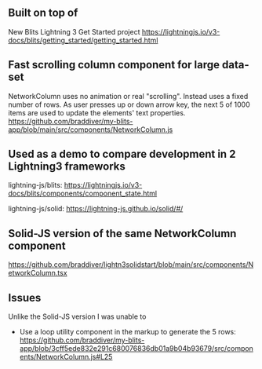 ## Built on top of

New Blits Lightning 3 Get Started project
https://lightningjs.io/v3-docs/blits/getting_started/getting_started.html

## Fast scrolling column component for large data-set

NetworkColumn uses no animation or real "scrolling". Instead uses a fixed number of rows. As user presses up or down arrow key, the next 5 of 1000 items are used to update the elements' text properties.
https://github.com/braddiver/my-blits-app/blob/main/src/components/NetworkColumn.js

## Used as a demo to compare development in 2 Lightning3 frameworks

lightning-js/blits:
https://lightningjs.io/v3-docs/blits/components/component_state.html

lightning-js/solid:
https://lightning-js.github.io/solid/#/

## Solid-JS version of the same NetworkColumn component

https://github.com/braddiver/lightn3solidstart/blob/main/src/components/NetworkColumn.tsx

## Issues

Unlike the Solid-JS version I was unable to

- Use a loop utility component in the markup to generate the 5 rows:
  https://github.com/braddiver/my-blits-app/blob/3cff5ede832e291c680076836db01a9b04b93679/src/components/NetworkColumn.js#L25
